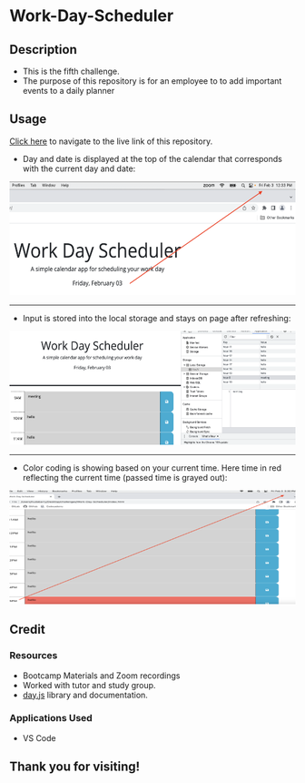 # Work-Day-Scheduler

## Description

- This is the fifth challenge.
- The purpose of this repository is for an employee to to add important events to a daily planner

## Usage

[Click here](https://hbarry89.github.io/Work-Day-Scheduler/) to navigate to the live link of this repository.

- Day and date is displayed at the top of the calendar that corresponds with the current day and date:

<img src="demo-images/demo1.png" width="600" height="200">

------------------------------------------------------------------------------------------------------

- Input is stored into the local storage and stays on page after refreshing:

<img src="demo-images/demo2.png" width="600" height="200">

------------------------------------------------------------------------------------------------------

- Color coding is showing based on your current time. Here time in red reflecting the current time (passed time is grayed out):

<img src="demo-images/demo3.png" width="600" height="200">

## Credit

### Resources
- Bootcamp Materials and Zoom recordings
- Worked with tutor and study group.
- [day.js](https://day.js.org/docs/en/display/format) library and documentation.

### Applications Used
- VS Code

## Thank you for visiting!

